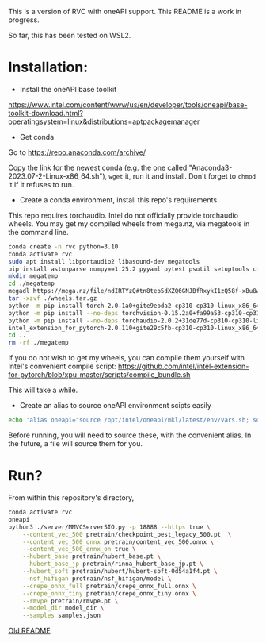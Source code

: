 This is a version of RVC with oneAPI support. This README is a work in progress.

So far, this has been tested on WSL2.

# Installation:

- Install the oneAPI base toolkit

https://www.intel.com/content/www/us/en/developer/tools/oneapi/base-toolkit-download.html?operatingsystem=linux&distributions=aptpackagemanager

- Get conda

Go to https://repo.anaconda.com/archive/

Copy the link for the newest conda (e.g. the one called "Anaconda3-2023.07-2-Linux-x86_64.sh"), `wget` it, run it and install. Don't forget to `chmod` it if it refuses to run.

- Create a conda environment, install this repo's requirements

This repo requires torchaudio. Intel do not officially provide torchaudio wheels. You may get my compiled wheels from mega.nz, via megatools in the command line.

```sh
conda create -n rvc python=3.10
conda activate rvc
sudo apt install libportaudio2 libasound-dev megatools
pip install astunparse numpy==1.25.2 pyyaml pytest psutil setuptools cffi typing_extensions future six requests hypothesis expecttest types-dataclasses dataclasses Pillow SoundFIle==0.12.1 kaldi-io==0.9.8 scipy==1.11.2
mkdir megatemp
cd ./megatemp
megadl https://mega.nz/file/ndIRTYzQ#tn8teb5dXZQ6GNJBfRxykI1zQ58f-xBu8wNi-usYYho
tar -xzvf ./wheels.tar.gz
python -m pip install torch-2.0.1a0+gite9ebda2-cp310-cp310-linux_x86_64.whl
python -m pip install --no-deps torchvision-0.15.2a0+fa99a53-cp310-cp310-linux_x86_64.whl
python -m pip install --no-deps torchaudio-2.0.2+31de77d-cp310-cp310-linux_x86_64.whl
intel_extension_for_pytorch-2.0.110+gite29c5fb-cp310-cp310-linux_x86_64.whl
cd ..
rm -rf ./megatemp
```

If you do not wish to get my wheels, you can compile them yourself with Intel's convenient compile script: https://github.com/intel/intel-extension-for-pytorch/blob/xpu-master/scripts/compile_bundle.sh

This will take a while.

- Create an alias to source oneAPI environment scipts easily

```sh
echo 'alias oneapi="source /opt/intel/oneapi/mkl/latest/env/vars.sh; source /opt/intel/oneapi/compiler/latest/env/vars.sh"' >> ~/.bash_aliases
```

Before running, you will need to source these, with the convenient alias. In the future, a file will source them for you.

# Run?

From within this repository's directory,

```sh
conda activate rvc
oneapi
python3 ./server/MMVCServerSIO.py -p 18888 --https true \
    --content_vec_500 pretrain/checkpoint_best_legacy_500.pt  \
    --content_vec_500_onnx pretrain/content_vec_500.onnx \
    --content_vec_500_onnx_on true \
    --hubert_base pretrain/hubert_base.pt \
    --hubert_base_jp pretrain/rinna_hubert_base_jp.pt \
    --hubert_soft pretrain/hubert/hubert-soft-0d54a1f4.pt \
    --nsf_hifigan pretrain/nsf_hifigan/model \
    --crepe_onnx_full pretrain/crepe_onnx_full.onnx \
    --crepe_onnx_tiny pretrain/crepe_onnx_tiny.onnx \
    --rmvpe pretrain/rmvpe.pt \
    --model_dir model_dir \
    --samples samples.json
```

[Old README](/README_old.md)
